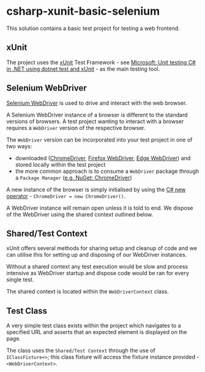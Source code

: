 # csharp-xunit-basic-selenium

This solution contains a basic test project for testing a web frontend.

## xUnit
The project uses the [xUnit](https://xunit.net/) Test Framework - see [Microsoft: Unit testing C# in .NET 
using dotnet test and xUnit](https://learn.microsoft.com/en-us/dotnet/core/testing/unit-testing-with-dotnet-test) - as the main testing tool.

## Selenium WebDriver
[Selenium WebDriver](https://www.selenium.dev/documentation/webdriver/) is used to drive and interact with the web browser.

A Selenium WebDriver instance of a browser is different to the standard versions of browsers. 
A test project wanting to interact with a browser requires a `WebDriver` version of the respective browser.


The `WebDriver` version can be incorporated into your test project in one of two ways:
- downloaded ([ChromeDriver](https://chromedriver.chromium.org/downloads), [Firefox WebDriver](https://github.com/mozilla/geckodriver/releases), [Edge WebDriver](https://developer.microsoft.com/en-us/microsoft-edge/tools/webdriver/?form=MA13LH)) and stored locally within the test project 
- the more common approach is to consume a `WebDriver` package through a `Package Manager` ([e.g. NuGet: ChromeDriver](https://www.nuget.org/packages/Selenium.WebDriver.ChromeDriver/))

A new instance of the browser is simply initialised by using the [C# new operator](https://learn.microsoft.com/en-us/dotnet/csharp/language-reference/operators/new-operator) - `ChromeDriver = new ChromeDriver()`.

A WebDriver instance will remain open unless it is told to end. We dispose of the WebDriver using the shared context outlined below. 

## Shared/Test Context
xUnit offers several methods for sharing setup and cleanup of code and we can utilise this for setting up and disposing of our WebDriver instances.

Without a shared context any test execution would be slow and process intensive as WebDriver startup and dispose code would be ran for every single test.

The shared context is located within the `WebDriverContext` class.



## Test Class
A very simple test class exists within the project which navigates to a specified URL and asserts that an expected element is displayed on the page.

The class uses the `Shared/Test Context` through the use of `IClassFixture<>`; this class fixture will access the fixture instance provided - `<WebDriverContext>`.
